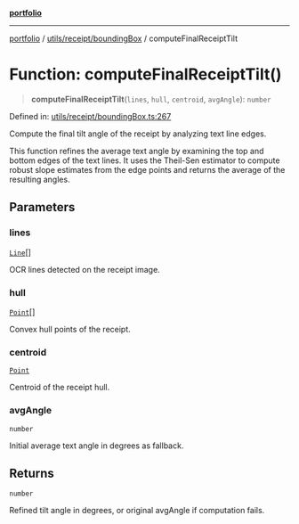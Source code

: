 [**portfolio**](../../../../README.md)

***

[portfolio](../../../../modules.md) / [utils/receipt/boundingBox](../README.md) / computeFinalReceiptTilt

# Function: computeFinalReceiptTilt()

> **computeFinalReceiptTilt**(`lines`, `hull`, `centroid`, `avgAngle`): `number`

Defined in: [utils/receipt/boundingBox.ts:267](https://github.com/tnorlund/Portfolio/blob/62ed0b1349babeb3a8eb6937ddbb2cd867c29a6a/portfolio/utils/receipt/boundingBox.ts#L267)

Compute the final tilt angle of the receipt by analyzing text line edges.

This function refines the average text angle by examining the top and bottom
edges of the text lines. It uses the Theil-Sen estimator to compute robust
slope estimates from the edge points and returns the average of the resulting
angles.

## Parameters

### lines

[`Line`](../../../../types/api/interfaces/Line.md)[]

OCR lines detected on the receipt image.

### hull

[`Point`](../../../../types/api/interfaces/Point.md)[]

Convex hull points of the receipt.

### centroid

[`Point`](../../../../types/api/interfaces/Point.md)

Centroid of the receipt hull.

### avgAngle

`number`

Initial average text angle in degrees as fallback.

## Returns

`number`

Refined tilt angle in degrees, or original avgAngle if computation fails.
